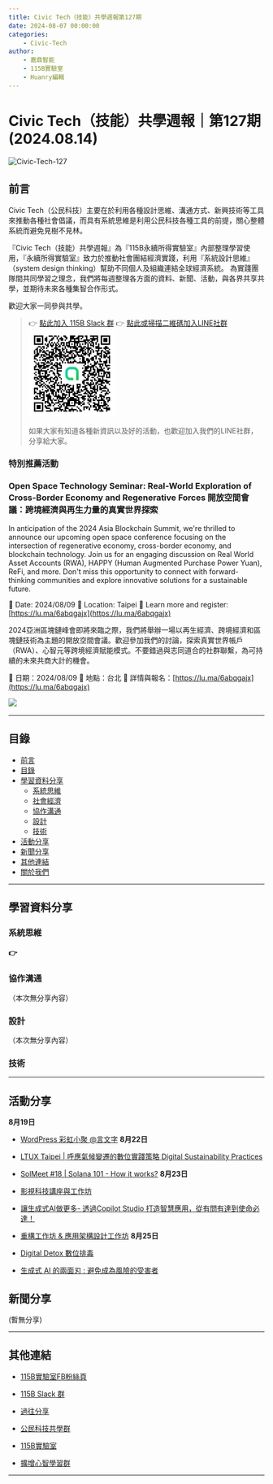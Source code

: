 ```yaml
---
title: Civic Tech（技能）共學週報第127期
date: 2024-08-07 00:00:00
categories:
	- Civic-Tech
author:
	- 嘉鼎智能
	- 115B實驗室
	- Huanry編輯
---
```

# Civic Tech（技能）共學週報｜第127期 (2024.08.14)

![Civic-Tech-127](/img/ct/127.png)

## 前言

Civic Tech（公民科技）主要在於利用各種設計思維、溝通方式、新興技術等工具來推動各種社會倡議，而具有系統思維是利用公民科技各種工具的前提，關心整體系統而避免見樹不見林。

『Civic Tech（技能）共學週報』為『115B永續所得實驗室』內部整理學習使用，『永續所得實驗室』致力於推動社會團結經濟實踐，利用『系統設計思維』（system design thinking）幫助不同個人及組織連結全球經濟系統。
為實踐團隊間共同學習之理念，我們將每週整理各方面的資料、新聞、活動，與各界共享共學，並期待未來各種集智合作形式。

歡迎大家一同參與共學。

>👉  [點此加入 115B Slack 群](https://bit.ly/Slack115b)
>👉  [點此或掃描二維碼加入LINE社群](https://line.me/ti/g2/Dj4AkbdDsY6o4D_CdDUB6Q)
>[![公民科技共學群](/img/產品共學群.jpg)](https://line.me/ti/g2/Dj4AkbdDsY6o4D_CdDUB6Q)
>
>如果大家有知道各種新資訊以及好的活動，也歡迎加入我們的LINE社群，分享給大家。


### 特別推薦活動

### Open Space Technology Seminar: Real-World Exploration of Cross-Border Economy and Regenerative Forces 開放空間會議：跨境經濟與再生力量的真實世界探索

In anticipation of the 2024 Asia Blockchain Summit, we're thrilled to announce our upcoming open space conference focusing on the intersection of regenerative economy, cross-border economy, and blockchain technology. Join us for an engaging discussion on Real World Asset Accounts (RWA), HAPPY (Human Augmented Purchase Power Yuan), ReFi, and more. Don't miss this opportunity to connect with forward-thinking communities and explore innovative solutions for a sustainable future.

📅 Date: 2024/08/09
📍 Location: Taipei
🔗 Learn more and register: [https://lu.ma/6abqgajx](https://lu.ma/6abqgajx)

2024亞洲區塊鏈峰會即將來臨之際，我們將舉辦一場以再生經濟、跨境經濟和區塊鏈技術為主題的開放空間會議。歡迎參加我們的討論，探索真實世界帳戶（RWA）、心智元等跨境經濟賦能模式。不要錯過與志同道合的社群聯繫，為可持續的未來共商大計的機會。

📅 日期：2024/08/09
📍 地點：台北
🔗 詳情與報名：[https://lu.ma/6abqgajx](https://lu.ma/6abqgajx)


[![](https://images.lumacdn.com/cdn-cgi/image/format=auto,fit=cover,dpr=2,background=white,quality=75,width=400,height=400/event-covers/0f/bdd1124a-9235-462c-9393-b24beae6213e)](https://lu.ma/6abqgajx)


---
## 目錄
- [前言](#前言)
- [目錄](#目錄)
- [學習資料分享](#學習資料分享)
	- [系統思維](#系統思維)
	- [社會經濟](#社會經濟)
	- [協作溝通](#協作溝通)
	- [設計](#設計)
	- [技術](#技術)
- [活動分享](#活動分享)
- [新聞分享](#新聞分享)
- [其他連結](#其他連結)
- [關於我們](#關於我們)

---
## 學習資料分享
### 系統思維

#### 👉 &emsp; 

### 協作溝通

（本次無分享內容）

### 設計

（本次無分享內容）

### 技術


---
## 活動分享

**8月19日**
- [WordPress 彩虹小聚 @言文字](https://www.meetup.com/taipei-wordpress/events/302646662/)
**8月22日**
- [LTUX Taipei | 呼應氣候變遷的數位實踐策略 Digital Sustainability Practices](https://www.accupass.com/event/2407221656281609451542)

- [SolMeet #18 | Solana 101 - How it works?](https://www.accupass.com/event/2408091014041841456914)
**8月23日**
- [影視科技講座與工作坊](https://www.accupass.com/event/2408060839171937750554)

- [讓生成式AI做更多- 透過Copilot Studio 打造智慧應用，從有問有達到使命必達！](https://www.accupass.com/event/2407290654561983226302)

- [重構工作坊 & 應用架構設計工作坊](https://www.accupass.com/event/2407121409343814079200)
**8月25日**
- [Digital Detox 數位排毒](https://www.accupass.com/event/2408050758125485691330)

- [生成式 AI 的兩面刃 : 避免成為風險的受害者](https://www.accupass.com/event/2407181353036569213170)


## 新聞分享

(暫無分享)

---
## 其他連結

- [115B實驗室FB粉絲頁](https://www.facebook.com/%E6%B0%B8%E7%BA%8C%E6%89%80%E5%BE%97%E5%AF%A6%E9%A9%97%E5%AE%A4-102916798609139)

- [115B Slack 群](https://bit.ly/Slack115b)

- [過往分享](/categories/Civic-Tech)

- [公民科技共學群](https://line.me/ti/g2/Dj4AkbdDsY6o4D_CdDUB6Q?utm_source=invitation&utm_medium=link_copy&utm_campaign=default)

- [115B實驗室](https://line.me/ti/g2/asPFU-0w4o9MIRSBdb4gtg?utm_source=invitation&utm_medium=link_copy&utm_campaign=default)

- [擴增心智學習群](https://line.me/ti/g2/asPFU-0w4o9MIRSBdb4gtg?utm_source=invitation&utm_medium=link_copy&utm_campaign=default)

---